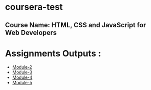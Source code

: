 # coursera-test

## Course Name: HTML, CSS and JavaScript for Web Developers

# Assignments Outputs :

* [Module-2](https://dohertyuag.github.io/coursera-test/Module2/)
* [Module-3](https://dohertyuag.github.io/coursera-test/module3/)
* [Module-4](https://dohertyuag.github.io/coursera-test/module4/)
* [Module-5](https://dohertyuag.github.io/coursera-test/module5/)
